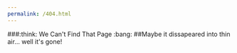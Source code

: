 ```yaml
---
permalink: /404.html
---
```

###:think: We Can't Find That Page :bang:
##Maybe it dissapeared into thin air... well it's gone!
